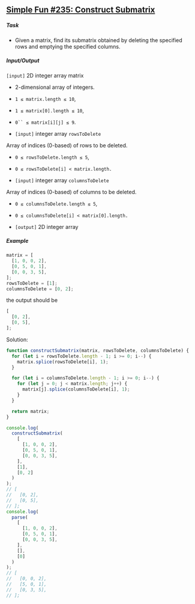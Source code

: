 ## [Simple Fun #235: Construct Submatrix](https://www.codewars.com/kata/590818ddffa0da26ad00009b)

##### Task

- Given a matrix, find its submatrix obtained by deleting the specified rows and emptying the specified columns.

##### Input/Output

`[input]` 2D integer array matrix

- 2-dimensional array of integers.

- `1 ≤ matrix.length ≤ 10`,

- `1 ≤ matrix[0].length ≤ 10`,

- ` 0`` ≤ matrix[i][j] ≤ 9 `.

- `[input]` integer array `rowsToDelete`

Array of indices (0-based) of rows to be deleted.

- `0 ≤ rowsToDelete.length ≤ 5`,

- `0 ≤ rowsToDelete[i] < matrix.length.`

- `[input]` integer array `columnsToDelete`

Array of indices (0-based) of columns to be deleted.

- `0 ≤ columnsToDelete.length ≤ 5`,

- `0 ≤ columnsToDelete[i] < matrix[0].length.`

- `[output]` 2D integer array

##### Example

```js
matrix = [
  [1, 0, 0, 2],
  [0, 5, 0, 1],
  [0, 0, 3, 5],
];
rowsToDelete = [1];
columnsToDelete = [0, 2];
```

the output should be

```js
[
  [0, 2],
  [0, 5],
];
```

Solution:

```js
function constructSubmatrix(matrix, rowsToDelete, columnsToDelete) {
  for (let i = rowsToDelete.length - 1; i >= 0; i--) {
    matrix.splice(rowsToDelete[i], 1);
  }

  for (let i = columnsToDelete.length - 1; i >= 0; i--) {
    for (let j = 0; j < matrix.length; j++) {
      matrix[j].splice(columnsToDelete[i], 1);
    }
  }

  return matrix;
}

console.log(
  constructSubmatrix(
    [
      [1, 0, 0, 2],
      [0, 5, 0, 1],
      [0, 0, 3, 5],
    ],
    [1],
    [0, 2]
  )
);
// [
//   [0, 2],
//   [0, 5],
// ];
console.log(
  parse(
    [
      [1, 0, 0, 2],
      [0, 5, 0, 1],
      [0, 0, 3, 5],
    ],
    [],
    [0]
  )
);
// [
//   [0, 0, 2],
//   [5, 0, 1],
//   [0, 3, 5],
// ];
```
